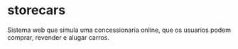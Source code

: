 # storecars
Sistema web que simula uma concessionaria online, que os usuarios podem comprar, revender e alugar carros. 
